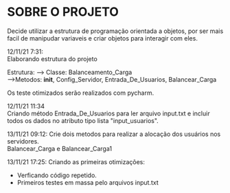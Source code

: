 # SOBRE O PROJETO

Decide utilizar a estrutura de programação orientada a objetos,
por ser mais facil de manipudar variaveis e criar objetos para interagir com eles.

12/11/21 7:31: <br>
Elaborando estrutura do projeto

Estrutura:
--> Classe: Balanceamento_Carga
    <br>
        -->Metodos: __init__, Config_Servidor, Entrada_De_Usuarios, Balancear_Carga

Os teste otimizados serão realizados com pycharm.

12/11/21 11:34<br>
Criando método Entrada_De_Usuarios para ler arquivo input.txt e incluir todos os dados no atributo tipo 
lista "input_usuarios".



13/11/21 09:12:
Crie dois metodos para realizar a alocação dos usuários nos servidores.<br>
Balancear_Carga e Balancear_Carga1

13/11/21 17:25:
Criando as primeiras otimizações:
 - Verficando código repetido.  
 - Primeiros testes em massa pelo arquivos input.txt